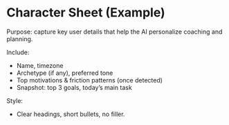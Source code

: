 # Character Sheet (Example)
Purpose: capture key user details that help the AI personalize coaching and planning.

Include:
- Name, timezone
- Archetype (if any), preferred tone
- Top motivations & friction patterns (once detected)
- Snapshot: top 3 goals, today’s main task

Style:
- Clear headings, short bullets, no filler.
